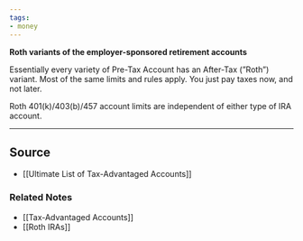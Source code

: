 ```yaml
---
tags:
- money
---
```

**Roth variants of the employer-sponsored retirement accounts**

Essentially every variety of Pre-Tax Account has an After-Tax (”Roth”) variant. Most of the same limits and rules apply. You just pay taxes now, and not later.

Roth 401(k)/403(b)/457 account limits are independent of either type of IRA account.

---

## Source
- [[Ultimate List of Tax-Advantaged Accounts]]

### Related Notes
- [[Tax-Advantaged Accounts]] 
- [[Roth IRAs]]